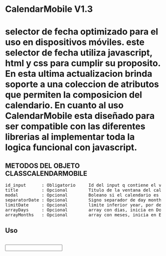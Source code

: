 ﻿<h1>CalendarMobile V1.3<h1>

selector de fecha optimizado para el uso en dispositivos móviles.
este selector de fecha utiliza javascript, html y css para cumplir su proposito.
En esta ultima actualizacion brinda soporte a una coleccion de atributos que permiten la composicion del calendario.
En cuanto al uso CalendarMobile esta diseñado para ser compatible con las diferentes librerias al implementar toda la logica funcional con javascript.

<h2>METODOS DEL OBJETO CLASSCALENDARMOBILE</h2>
<pre>
id_input      : Obligatorio 	Id del input q contiene el valor del calendario
title         : Opcional 		Titulo de la ventana del calendario
modal         : Opcional 		Boleano si el calendario es modal o no, por default es false
separatorDate : Opcional 		Signo separador de day month year, por default es '-'
limitDate     : Opcional 		limite inferior year, por default es '2000'
arrayDays     : Opcional 		array con dias, inicia en Domingo -> valor por Default "Domingo","Lunes","Martes","Miércoles","Jueves","Viernes","Sábado"
arrayMonths   : Opcional 		array con meses, inicia en Enero -> valor por Default "Enero","Febrero","Marzo","Abril","Mayo","Junio","Julio","Agosto","Septiembre","Octubre","Noviembre","Diciembre"
</pre>

<h2>Uso</h2>
<pre>
<script type="text/javascript">

	window.onload = function() {
		/* <!-- Se crea una nueva Instancia la clase ClassCalendarMobile --> */
		var newInputFechaInicial = new ClassCalendarMobile
		({
			id_input      : 'fechaInicial',	
			title         : 'Fecha Inicial',
			modal         : true,
			separatorDate : '/',
			limitDate     : '2011',
			arrayDays     : 'Dom,Lun,Mar,Mié,Jue,Vie,Sáb',
			arrayMonths   : 'Ene,Feb,Mar,Abr,May,Jun,Jul,Ago,Sep,Oct,Nov,Dic'
		});
	};
	
</script>
<input type="text" id="fechaInicial" />
</pre>



